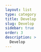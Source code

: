 ```yaml
---
layout: list
type: category
title: Develop
slug: Develop
sidebar: true
order: 3
description: >
  Develop
---
```


